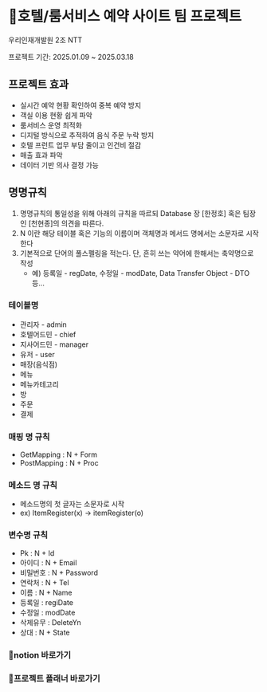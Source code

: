<h1>🏨호텔/룸서비스 예약 사이트 팀 프로젝트</h1>
우리인재개발원 2조 NTT

프로젝트 기간: 2025.01.09 ~ 2025.03.18

## 프로젝트 효과
- 실시간 예약 현황 확인하여 중복 예약 방지
- 객실 이용 현황 쉽게 파악
- 룸서비스 운영 최적화
- 디지털 방식으로 추적하여 음식 주문 누락 방지
- 호텔 프런트 업무 부담 줄이고 인건비 절감
- 매출 효과 파악
- 데이터 기반 의사 결정 가능

## 명명규칙
1) 명명규칙의 통일성을 위해 아래의 규칙을 따르되 Database 장 [한정호] 혹은 팀장인 [천현종]의 의견을 따른다.
2) N 이란 해당 테이블 혹은 기능의 이름이며 객체명과 메서드 명에서는 소문자로 시작한다
3) 기본적으로 단어의 풀스펠링을 적는다. 단, 흔히 쓰는 약어에 한해서는 축약명으로 작성
   - 예) 등록일 - regDate, 수정일 - modDate, Data Transfer Object - DTO 등...

### 테이블명
- 관리자 - admin
- 호텔어드민 - chief
- 지사어드민 - manager
- 유저 - user
- 매장(음식점)
- 메뉴
- 메뉴카테고리
- 방
- 주문
- 결제

### 매핑 명 규칙
- GetMapping : N + Form
- PostMapping : N + Proc

### 메소드 명 규칙
- 메소드명의 첫 글자는 소문자로 시작
- ex) ItemRegister(x) -> itemRegister(o)

### 변수명 규칙
- Pk : N + Id
- 아이디 : N + Email
- 비밀번호 : N + Password
- 연락처 : N + Tel
- 이름 : N + Name
- 등록일 : regiDate
- 수정일 : modDate
- 삭제유무 : DeleteYn
- 상대 : N + State


<a target="https://www.notion.so/17548799325c804b8284c4686e395148">
  <h3>📃notion 바로가기</h3>
</a>

<a target="https://docs.google.com/spreadsheets/d/1r3FvPDK-OPlXQAsxBs167bzD5p96dRwbL9wv-OHvfYE/edit?gid=1115838130#gid=1115838130">
  <h3>📆프로젝트 플래너 바로가기</h3>
</a>
